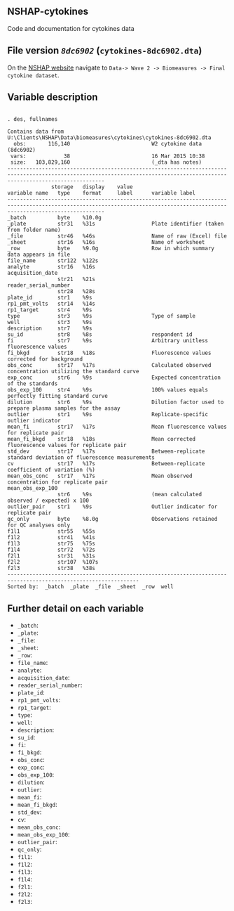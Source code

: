 ## NSHAP-cytokines
Code and documentation for cytokines data

## File version *`8dc6902`* (`cytokines-8dc6902.dta`)
On the [NSHAP website](http://nshap.uchicago.edu) navigate to `Data-> Wave 2 -> Biomeasures -> Final cytokine dataset`.

## Variable description
```

. des, fullnames

Contains data from U:\Clients\NSHAP\Data\biomeasures\cytokines\cytokines-8dc6902.dta
  obs:       116,140                          W2 cytokine data (8dc6902)
 vars:            38                          16 Mar 2015 10:38
 size:   103,829,160                          (_dta has notes)
---------------------------------------------------------------------------------------------------------------------------------------------------------------------------
              storage   display    value
variable name   type    format     label      variable label
---------------------------------------------------------------------------------------------------------------------------------------------------------------------------
_batch          byte    %10.0g                
_plate          str31   %31s                  Plate identifier (taken from folder name)
_file           str46   %46s                  Name of raw (Excel) file
_sheet          str16   %16s                  Name of worksheet
_row            byte    %9.0g                 Row in which summary data appears in file
file_name       str122  %122s                 
analyte         str16   %16s                  
acquisition_date
                str21   %21s                  
reader_serial_number
                str28   %28s                  
plate_id        str1    %9s                   
rp1_pmt_volts   str14   %14s                  
rp1_target      str4    %9s                   
type            str3    %9s                   Type of sample
well            str3    %9s                   
description     str7    %9s                   
su_id           str8    %8s                   respondent id
fi              str7    %9s                   Arbitrary unitless fluorescence values
fi_bkgd         str18   %18s                  Fluorescence values corrected for background
obs_conc        str17   %17s                  Calculated observed concentration utilizing the standard curve
exp_conc        str6    %9s                   Expected concentration of the standards
obs_exp_100     str4    %9s                   100% values equals perfectly fitting standard curve
dilution        str6    %9s                   Dilution factor used to prepare plasma samples for the assay
outlier         str1    %9s                   Replicate-specific outlier indicator
mean_fi         str17   %17s                  Mean fluorescence values for replicate pair
mean_fi_bkgd    str18   %18s                  Mean corrected fluorescence values for replicate pair
std_dev         str17   %17s                  Between-replicate standard deviation of fluorescence measurements
cv              str17   %17s                  Between-replicate coefficient of variation (%)
mean_obs_conc   str17   %17s                  Mean observed concentration for replicate pair
mean_obs_exp_100
                str6    %9s                   (mean calculated observed / expected) x 100
outlier_pair    str1    %9s                   Outlier indicator for replicate pair
qc_only         byte    %8.0g                 Observations retained for QC analyses only
f1l1            str55   %55s                  
f1l2            str41   %41s                  
f1l3            str75   %75s                  
f1l4            str72   %72s                  
f2l1            str31   %31s                  
f2l2            str107  %107s                 
f2l3            str38   %38s                  
----------------------------------------------------------------------------------------------------------------
Sorted by:  _batch  _plate  _file  _sheet  _row  well

```

## Further detail on each variable
- `_batch`: 
- `_plate`: 
- `_file`: 
- `_sheet`: 
- `_row`: 
- `file_name`: 
- `analyte`: 
- `acquisition_date`: 
- `reader_serial_number`: 
- `plate_id`: 
- `rp1_pmt_volts`: 
- `rp1_target`: 
- `type`: 
- `well`: 
- `description`: 
- `su_id`: 
- `fi`: 
- `fi_bkgd`: 
- `obs_conc`: 
- `exp_conc`: 
- `obs_exp_100`: 
- `dilution`: 
- `outlier`: 
- `mean_fi`: 
- `mean_fi_bkgd`: 
- `std_dev`: 
- `cv`: 
- `mean_obs_conc`: 
- `mean_obs_exp_100`: 
- `outlier_pair`: 
- `qc_only`: 
- `f1l1`: 
- `f1l2`: 
- `f1l3`: 
- `f1l4`: 
- `f2l1`: 
- `f2l2`: 
- `f2l3`: 

